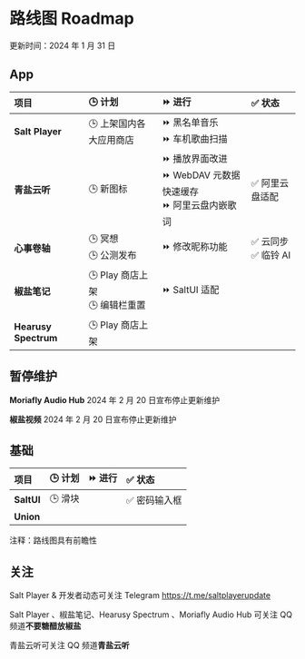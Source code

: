 # 路线图 Roadmap

更新时间：2024 年 1 月 31 日

## App

| 项目 | 🕒 计划 | ⏩ 进行 | ✅ 状态 |
|:--|:--|:--|:--|
| **Salt Player** | 🕒 上架国内各大应用商店 | ⏩ 黑名单音乐 <br> ⏩ 车机歌曲扫描 |  |
| **青盐云听** | 🕒 新图标 | ⏩ 播放界面改进 <br> ⏩ WebDAV 元数据快速缓存 <br> ⏩ 阿里云盘内嵌歌词 | ✅ 阿里云盘适配 |
| **心事卷轴** | 🕒 冥想 <br> 🕒 公测发布 | ⏩ 修改昵称功能 | ✅ 云同步 <br> ✅ 临铃 AI |
| **椒盐笔记** | 🕒 Play 商店上架 <br> 🕒 编辑栏重置 | ⏩ SaltUI 适配 |  |
| **Hearusy Spectrum** | 🕒 Play 商店上架 |  |  |

## 暂停维护

**Moriafly Audio Hub** 2024 年 2 月 20 日宣布停止更新维护

**椒盐视频** 2024 年 2 月 20 日宣布停止更新维护

## 基础

| 项目 | 🕒 计划 | ⏩ 进行 | ✅ 状态 |
|:--|:--|:--|:--|
| **SaltUI** | 🕒 滑块 |  | ✅ 密码输入框 |
| **Union** |  |  |  |

注释：路线图具有前瞻性

## 关注

Salt Player & 开发者动态可关注 Telegram https://t.me/saltplayerupdate

Salt Player 、椒盐笔记、Hearusy Spectrum 、Moriafly Audio Hub 可关注 QQ 频道**不要糖醋放椒盐**

青盐云听可关注 QQ 频道**青盐云听**

